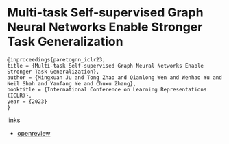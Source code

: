 # Multi-task Self-supervised Graph Neural Networks Enable Stronger Task Generalization

```
@inproceedings{paretognn_iclr23,
title = {Multi-task Self-supervised Graph Neural Networks Enable Stronger Task Generalization},
author = {Mingxuan Ju and Tong Zhao and Qianlong Wen and Wenhao Yu and Neil Shah and Yanfang Ye and Chuxu Zhang},
booktitle = {International Conference on Learning Representations (ICLR)},
year = {2023}
}
```

links
- [openreview](https://openreview.net/forum?id=1tHAZRqftM)
